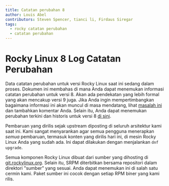 ```yaml
---
title: Catatan perubahan 8
author: Louis Abel
contributors: Steven Spencer, tianci li, Firdaus Siregar
tags:
  - rocky catatan perubahan
  - catatan perubahan
---
```


# Rocky Linux 8 Log Catatan Perubahan

Data catatan perubahan untuk versi Rocky Linux saat ini sedang dalam proses. Dokumen ini membahas di mana Anda dapat menemukan informasi catatan perubahan untuk versi 8. Akan ada pendekatan yang lebih formal yang akan mencakup versi 9 juga. Jika Anda ingin mempertimbangkan bagaimana informasi ini akan muncul di masa mendatang, lihat [masalah ini](https://github.com/rocky-linux/peridot/issues/9) dan tambahkan komentar Anda. Selain itu, Anda dapat menemukan perubahan terkini dan historis untuk versi 8 [di sini](https://errata.build.resf.org/).

Pembaruan yang dirilis sejak upstream diposting di seluruh arsitektur kami saat ini. Kami sangat menyarankan agar semua pengguna menerapkan *semua* pembaruan, termasuk konten yang dirilis hari ini, di mesin Rocky Linux Anda yang sudah ada. Ini dapat dilakukan dengan menjalankan `dnf upgrade`.

Semua komponen Rocky Linux dibuat dari sumber yang dihosting di [git.rockylinux.org](https://git.rockylinux.org). Selain itu, SRPM diterbitkan bersama repositori dalam direktori "sumber" yang sesuai. Anda dapat menemukan ini di salah satu cermin kami. Paket sumber ini cocok dengan setiap RPM biner yang kami rilis.

